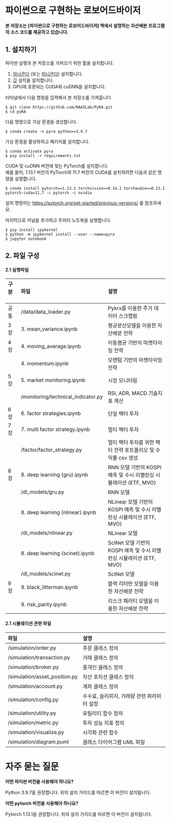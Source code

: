 # 파이썬으로 구현하는 로보어드바이저
**본 저장소는 [파이썬으로 구현하는 로보어드바이저] 책에서 설명하는 자산배분 프로그램의 소스 코드를 제공하고 있습니다.**

## 1. 설치하기

파이썬 실행과 본 저장소를 가져오기 위한 툴을 설치합니다. 

1. [아나콘다](https://www.anaconda.com/products/distribution) (또는 [미니콘다](https://docs.conda.io/en/latest/miniconda.html)) 설치합니다. 
2. [깃](https://git-scm.com/downloads) 설치을 설치합니다.
3. GPU에 호환되는 CUDA와 cuDNN을 설치합니다.

터미널에서 다음 명령을 입력해서 본 저장소를 가져옵니다

    $ git clone https://github.com/RAAILab/PyRA.git
    $ cd pyRA

다음 명령으로 가상 환경을 생성합니다.

    $ conda create -n pyra python==3.9.7

가상 환경을 활성화하고 패키지를 설치합니다.

    $ conda activate pyra
    $ pip install -r requirements.txt

CUDA 및 cuDNN 버전에 맞는 PyTorch를 설치합니다. <br>
예를 들어, 1.13.1 버전의 PyTorch와 11.7 버전의 CUDA를 설치하려면 다음과 같은 명령을 실행합니다.

    $ conda install pytorch==1.13.1 torchvision==0.14.1 torchaudio==0.13.1 pytorch-cuda=11.7 -c pytorch -c nvidia
    
설치 명령어는 https://pytorch.org/get-started/previous-versions/ 를 참조하세요.

마지막으로 커널을 추가하고 주피터 노트북을 실행합니다.

    $ pip install ipykernel
    $ python -m ipykernel install --user --name=pyra
    $ jupyter notebook


## 2. 파일 구성

#### 2.1 실행파일
|구분   |파일                       |설명                        |
|:--        |:--        |:--                          |
|공통 | 	/data/data_loader.py	| Pykrx를 이용한 주가 데이터 스크랩핑 |
|3장 | 	3. mean_variance.ipynb	| 평균분산모델을 이용한 자산배분 전략 |
|4장 | 	4. moving_average.ipynb	| 이동평균 기반의 마켓타이밍 전략|
|	 | 4. momentum.ipynb	| 모멘텀 기반의 마켓타이밍 전략|
|5장 | 	5. market monitoring.ipynb	| 시장 모니터링|
|	 | /monitoring/technical_indicator.py	| RSI, ADR, MACD 기술지표 계산|
|6장 | 	6. factor strategies.ipynb	| 단일 팩터 투자|
|7장 | 	7. multi factor strategy.ipynb	| 멀티 팩터 투자|
|	 | /factor/factor_strategy.py	| 멀티 팩터 투자를 위한 팩터 전략 포트폴리오 및 수익률 csv 생성|
|8장 | 	8. deep learning (gru).ipynb	| RNN 모델 기반의 KOSPI 예측 및 수시 리밸런싱 시뮬레이션 (ETF, MVO)|
|	 | /dl_models/gru.py	| RNN 모델|
|	 | 8. deep learning (nlinear).ipynb	| NLinear 모델 기반의 KOSPI 예측 및 수시 리밸런싱 시뮬레이션 (ETF, MVO)|
|	 | /dl_models/nlinear.py	|NLinear 모델|
|	 | 8. deep learning (scinet).ipynb	| SciNet 모델 기반의 KOSPI 예측 및 수시 리밸런싱 시뮬레이션 (ETF, MVO) |
|	 | /dl_models/scinet.py	|SciNet 모델 |
|9장 | 9. black_litterman.ipynb	| 블랙 리터만 모델을 이용한 자산배분 전략 |
|	 | 9. risk_parity.ipynb	| 리스크 패러티 모델을 이용한 자산배분 전략 |

####  2.1 시뮬레이션 관련 파일
|파일                       |설명                        |
|:--        |:--                          |
| /simulation/order.py	| 주문 클래스 정의
| /simulation/transaction.py | 거래 클래스 정의
| /simulation/broker.py	| 중개인 클래스 정의
| /simulation/asset_position.py	| 자산 포지션 클래스 정의
| /simulation/account.py	| 계좌 클래스 정의
| /simulation/config.py	| 수수료, 슬리피지, 거래량 관련 파라미터 설정
| /simulation/utility.py	| 유틸리티 함수 정의 |
| /simulation/metric.py	| 투자 성능 지표 정의 |
| /simulation/visualize.py	| 시각화 관련 함수 |
| /simulation/diagram.puml	| 클래스 다이어그램 UML 파일 |

# 자주 묻는 질문

**어떤 파이썬 버전을 사용해야 하나요?**

Python 3.9.7을 권장합니다. 위의 설치 가이드를 따르면 이 버전이 설치됩니다.

**어떤 pytorch 버전을 사용해야 하나요?**

Pytorch 1.13.1을 권장합니다. 위의 설치 가이드를 따르면 이 버전이 설치됩니다.



